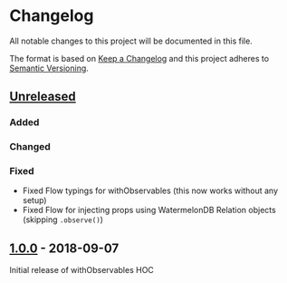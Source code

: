 # Changelog
All notable changes to this project will be documented in this file.

The format is based on [Keep a Changelog](http://keepachangelog.com/en/1.0.0/)
and this project adheres to [Semantic Versioning](http://semver.org/spec/v2.0.0.html).

## [Unreleased]

### Added

### Changed

### Fixed

- Fixed Flow typings for withObservables (this now works without any setup)
- Fixed Flow for injecting props using WatermelonDB Relation objects (skipping `.observe()`)

## [1.0.0] - 2018-09-07

Initial release of withObservables HOC

[Unreleased]: https://github.com/nozbe/withobservables/compare/v1.0.0...HEAD
[1.0.0]: https://github.com/Nozbe/withObservables/commit/d61c0bf48f546d1283a38e3bc7b2996765a82440
